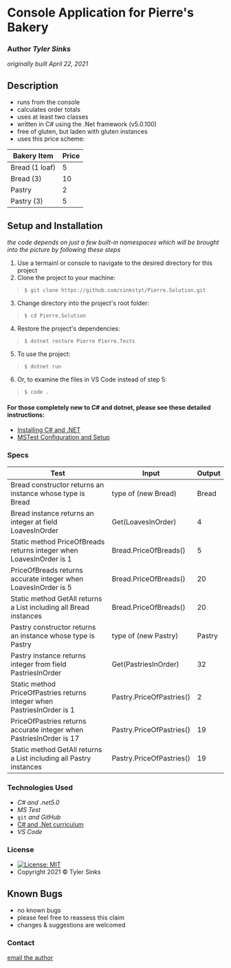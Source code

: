 # Console Application for Pierre's Bakery

### Author _Tyler Sinks_
_originally built April 22, 2021_

## Description
* runs from the console
* calculates order totals
* uses at least two classes
* written in C# using the .Net framework (v5.0.100)
* free of gluten, but laden with gluten instances
* uses this price scheme:

| Bakery Item                  | Price |
|------------------------------|-------|
| Bread (1 loaf)               | 5     |
| Bread (3)                    | 10    |
| Pastry                       | 2     |
| Pastry (3)                   | 5     |

## Setup and Installation
_the code depends on just a few built-in namespaces which will be brought into the picture by following these steps_

1. Use a termainl or console to navigate to the desired directory for this project
2. Clone the project to your machine:
> ` $ git clone https://github.com/sinkstyt/Pierre.Solution.git `
3. Change directory into the project's root folder:
> ` $ cd Pierre.Solution `
4. Restore the project's dependencies:
> ` $ dotnet restore Pierre Pierre.Tests `
5. To use the project:
> ` $ dotnet run `
6. Or, to examine the files in VS Code instead of step 5:
> ` $ code . `

#### For those completely new to C# and dotnet, please see these detailed instructions:
* [Installing C# and .NET](https://www.learnhowtoprogram.com/c-and-net-part-time-c-and-react-track/getting-started-with-c/installing-c-and-net)
* [MSTest Configuration and Setup](https://www.learnhowtoprogram.com/c-and-net/test-driven-development-with-c/mstest-configuration-and-setup)

### Specs
| Test                                                                    | Input                    | Output |
|-------------------------------------------------------------------------|--------------------------|--------|
| Bread constructor returns an instance whose type is Bread               | type of (new Bread)      | Bread  |
| Bread instance returns an integer at field LoavesInOrder                | Get(LoavesInOrder)       | 4      |
| Static method PriceOfBreads returns integer when LoavesInOrder is 1     | Bread.PriceOfBreads()    | 5      |
| PriceOfBreads returns accurate integer when LoavesInOrder is 5          | Bread.PriceOfBreads()    | 20     |
| Static method GetAll returns a List including all Bread instances       | Bread.PriceOfBreads()    | 20     |
| Pastry constructor returns an instance whose type is Pastry             | type of (new Pastry)     | Pastry |
| Pastry instance returns integer from field PastriesInOrder              | Get(PastriesInOrder)     | 32     |
| Static method PriceOfPastries returns integer when PastriesInOrder is 1 | Pastry.PriceOfPastries() | 2      |
| PriceOfPastries returns accurate integer when PastriesInOrder is 17     | Pastry.PriceOfPastries() | 19     |
| Static method GetAll returns a List including all Pastry instances      | Pastry.PriceOfPastries() | 19     |

### Technologies Used
* _C# and .net5.0_
* _MS Test_
* `git` _and GitHub_
* [C# and .Net curriculum](https://www.learnhowtoprogram.com/c-and-net)
* _VS Code_

### License
* [![License: MIT](https://img.shields.io/badge/License-MIT-yellow.svg)](https://github.com/saoud/csharp-TDD-template/blob/main/LICENSE)
* Copyright 2021 :copyright: Tyler Sinks

## Known Bugs
* no known bugs
* please feel free to reassess this claim
* changes &amp; suggestions are welcomed

### Contact
[email the author](mailto:tyler.sinks@gmail.com)